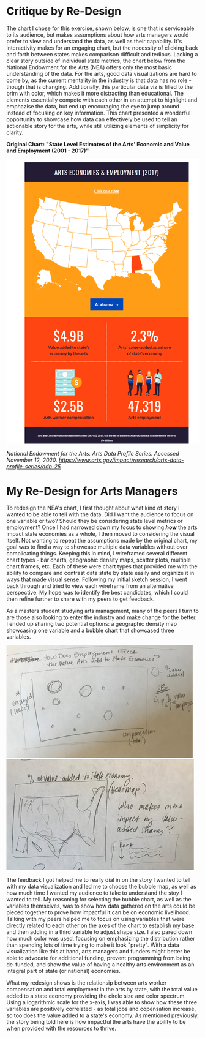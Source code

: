 # Critique by Re-Design

The chart I chose for this exercise, shown below, is one that is serviceable to its audience, but makes assumptions about how arts managers would prefer to view and understand the data, as well as their capability. It's interactivity makes for an engaging chart, but the necessity of clicking back and forth between states makes comparison difficult and tedious. Lacking a clear story outside of individual state metrics, the chart below from the National Endowment for the Arts (NEA) offers only the most basic understanding of the data. For the arts, good data visualizations are hard to come by, as the current mentality in the industry is that data has no role - though that is changing. Additionally, this particular data viz is filled to the brim with color, which makes it more distracting than educational. The elements essentially compete with each other in an attempt to highlight and emphazise the data, but end up encouraging the eye to jump around instead of focusing on key information. This chart presented a wonderful opportunity to showcase how data can effectively be used to tell an actionable story for the arts, while still utilizing elements of simplicity for clarity.

**Original Chart: "State Level Estimates of the Arts' Economic and Value and Employment (2001 - 2017)"**

<img src="NEAArtsImpactStateEconomies.png">

*National Endowment for the Arts. Arts Data Profile Series. Accessed November 12, 2020. https://www.arts.gov/impact/research/arts-data-profile-series/adp-25*

# My Re-Design for Arts Managers

To redesign the NEA's chart, I first thought about what kind of story I wanted to be able to tell with the data. Did I want the audience to focus on one variable or two? Should they be considering state level metrics or employment? Once I had narrowed down my focus to showing ***how*** the arts impact state economies as a whole, I then moved to considering the visual itself. Not wanting to repeat the assumptions made by the original chart, my goal was to find a way to showcase multiple data variables without over complicating things. Keeping this in mind, I wireframed several different chart types - bar charts, geographic density maps, scatter plots, multiple chart frames, etc. Each of these were chart types that provided me with the ability to compare and contrast data state by state easily and organize it in ways that made visual sense. Following my initial sketch session, I went back through and tried to view each wireframe from an alternative perspective. My hope was to identify the best candidates, which I could then refine further to share with my peers to get feedback. 

As a masters student studying arts management, many of the peers I turn to are those also looking to enter the industry and make change for the better. I ended up sharing two potential options: a geographic density map showcasing one variable and a bubble chart that showcased three variables. 

<img src="IMG_0289.jpg" width="486.5" height="293.5"/><img src="IMG_0288(1).jpg" width="490.35" height="290"/>

The feedback I got helped me to really dial in on the story I wanted to tell with my data visualization and led me to choose the bubble map, as well as how much time I wanted my audience to take to understand the stoy I wanted to tell. My reasoning for selecting the bubble chart, as well as the variables themselves, was to show how data gathered on the arts could be pieced together to prove how impactful it can be on economic livelihood. Talking with my peers helped me to focus on using variables that were directly related to each other on the axes of the chart to establish my base and then adding in a third variable to adjust shape size. I also pared down how much color was used, focusing on emphasizing the distribution rather than spending lots of time trying to make it look "pretty". With a data visualization like this at hand, arts managers and funders might better be able to advocate for additional funding, prevent programming from being de-funded, and show the value of having a healthy arts environment as an integral part of state (or national) economies.

What my redesign shows is the relationsip between arts worker compensation and total employment in the arts by state, with the total value added to a state economy providing the circle size and color spectrum. Using a logarithmic scale for the x-axis, I was able to show how these three variables are positively correlated - as total jobs and copensation increase, so too does the value added to a state's economy. As mentioned previously, the story being told here is how impactful the arts have the ability to be when provided with the resources to thrive. 

<div class="flourish-embed" data-src="story/643982"><script src="https://public.flourish.studio/resources/embed.js"></script></div>
